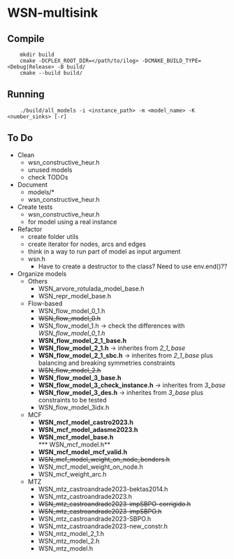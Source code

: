 # WSN-multisink

## Compile
```
    mkdir build
    cmake -DCPLEX_ROOT_DIR=</path/to/ilog> -DCMAKE_BUILD_TYPE=<Debug|Release> -B build/
    cmake --build build/
```

## Running
```
    ./build/all_models -i <instance_path> -m <model_name> -K <number_sinks> [-r]
```

## To Do
* Clean
  * wsn_constructive_heur.h
  * unused models
  * check TODOs
* Document
  * models/*
  * wsn_constructive_heur.h
* Create tests 
  * wsn_constructive_heur.h
  * for model using a real instance
* Refactor
  * create folder utils
  * create iterator for nodes, arcs and edges
  * think in a way to run part of model as input argument
  * wsn.h
    * Have to create a destructor to the class? Need to use env.end()??
* Organize models
  * Others
    * WSN_arvore_rotulada_model_base.h   
    * WSN_repr_model_base.h
  * Flow-based
    * WSN_flow_model_0_1.h
    * ~~WSN_flow_model_0.h~~
    * WSN_flow_model_1.h -> check the differences with *WSN_flow_model_0_1.h*
    * **WSN_flow_model_2_1_base.h**
    * **WSN_flow_model_2_1.h** -> inherites from *2_1_base*
    * **WSN_flow_model_2_1_sbc.h** -> inherites from *2_1_base* plus balancing and breaking symmetries constraints
    * ~~WSN_flow_model_2.h~~         
    * **WSN_flow_model_3_base.h**      
    * **WSN_flow_model_3_check_instance.h** -> inherites from *3_base*
    * **WSN_flow_model_3_des.h** -> inherites from *3_base* plus constraints to be tested
    * WSN_flow_model_3idx.h             
  * MCF        
    * **WSN_mcf_model_castro2023.h**
    * **WSN_mcf_model_adasme2023.h**        
    * **WSN_mcf_model_base.h**     
    *** WSN_mcf_model.h**
    * **WSN_mcf_model_mcf_valid.h**
    * ~~WSN_mcf_model_weight_on_node_benders.h~~
    * WSN_mcf_model_weight_on_node.h
    * WSN_mcf_weight_arc.h
  * MTZ
    * WSN_mtz_castroandrade2023-bektas2014.h
    * WSN_mtz_castroandrade2023.h
    * ~~WSN_mtz_castroandrade2023-impSBPO-corrigido.h~~
    * ~~WSN_mtz_castroandrade2023-impSBPO.h~~
    * WSN_mtz_castroandrade2023-SBPO.h
    * WSN_mtz_castroandrade2023-new_constr.h
    * WSN_mtz_model_2_1.h
    * WSN_mtz_model_2.h
    * WSN_mtz_model.h